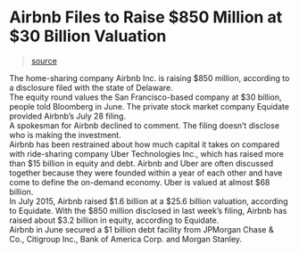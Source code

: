 

# Airbnb Files to Raise $850 Million at $30 Billion Valuation

> [source](http://www.bloomberg.com/news/articles/2016-08-05/airbnb-files-to-raise-850-million-at-30-billion-valuation)

The home-sharing company Airbnb Inc. is raising $850 million, according to a disclosure filed with the state of Delaware.  
The equity round values the San Francisco-based company at $30 billion, people told Bloomberg in June. The private stock market company Equidate provided Airbnb’s July 28 filing.  
A spokesman for Airbnb declined to comment. The filing doesn’t disclose who is making the investment.  
Airbnb has been restrained about how much capital it takes on compared with ride-sharing company Uber Technologies Inc., which has raised more than $15 billion in equity and debt. Airbnb and Uber are often discussed together because they were founded within a year of each other and have come to define the on-demand economy. Uber is valued at almost $68 billion.  
In July 2015, Airbnb raised $1.6 billion at a $25.6 billion valuation, according to Equidate. With the $850 million disclosed in last week’s filing, Airbnb has raised about $3.2 billion in equity, according to Equidate.  
Airbnb in June secured a $1 billion debt facility from JPMorgan Chase & Co., Citigroup Inc., Bank of America Corp. and Morgan Stanley.
